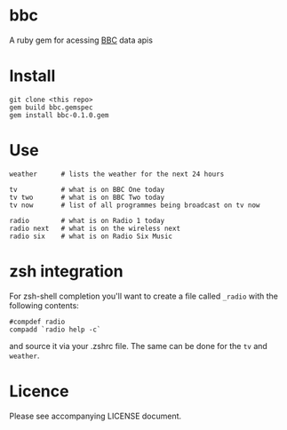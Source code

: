 # bbc

A ruby gem for acessing [BBC]() data apis

# Install

    git clone <this repo>
    gem build bbc.gemspec
    gem install bbc-0.1.0.gem

# Use

    weather      # lists the weather for the next 24 hours

    tv           # what is on BBC One today
    tv two       # what is on BBC Two today
    tv now       # list of all programmes being broadcast on tv now

    radio        # what is on Radio 1 today
    radio next   # what is on the wireless next
    radio six    # what is on Radio Six Music

# zsh integration

For zsh-shell completion you'll want to create a file called `_radio` with the following contents:

    #compdef radio
    compadd `radio help -c`

and source it via your .zshrc file. The same can be done for the `tv` and `weather`.

# Licence

Please see accompanying LICENSE document.

[BBC]: http://www.bbc.co.uk/